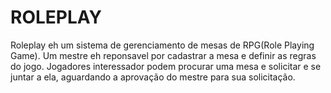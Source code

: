 # ROLEPLAY
Roleplay eh um sistema de gerenciamento de mesas de RPG(Role Playing Game).
Um mestre eh reponsavel por cadastrar a mesa e definir as regras do jogo.
Jogadores interessador podem procurar uma mesa e solicitar e se juntar a ela,
aguardando a aprovação do mestre para sua solicitação.
